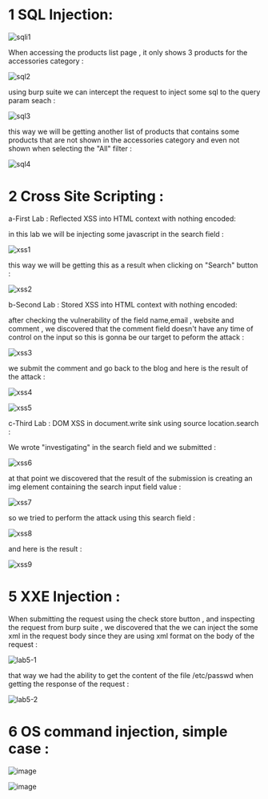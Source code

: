 # 1 SQL Injection:

![sqli1](https://github.com/firassaada/DevSecops-Lab/assets/92325496/4c51337c-6568-41a8-8aa9-f3dac26ac587)


When accessing the products list page , it only shows 3 products for the accessories category : 

![sql2](https://github.com/firassaada/DevSecops-Lab/assets/92325496/10f38e27-bf8e-44f5-bd32-fc4b56a36b94)

using burp suite we can intercept the request to inject some sql to the query param seach :

![sql3](https://github.com/firassaada/DevSecops-Lab/assets/92325496/0baae785-7fde-46cd-a6a8-2f3c887b0a08)

this way we will be getting another list of products that contains some products that are not shown in the accessories category and even not shown when selecting the "All" filter :

![sql4](https://github.com/firassaada/DevSecops-Lab/assets/92325496/48a0e959-2b7c-4ae2-ac11-dc5a52f72827)

# 2 Cross Site Scripting :

a-First Lab : Reflected XSS into HTML context with nothing encoded:

in this lab we will be injecting some javascript in the search field : 

![xss1](https://github.com/firassaada/DevSecops-Lab/assets/92325496/5c108eb6-495a-407f-889a-72d186dda0ce)

this way we will be getting this as a result when clicking on "Search" button :

![xss2](https://github.com/firassaada/DevSecops-Lab/assets/92325496/41c53e32-0909-45ce-a4ff-1984014650f5)

b-Second Lab : Stored XSS into HTML context with nothing encoded:

after checking the vulnerability of the field name,email , website and comment , we discovered that the comment field doesn't have any time of control on the input so this is gonna be our target to peform the attack :

![xss3](https://github.com/firassaada/DevSecops-Lab/assets/92325496/ace7f98c-90ad-4e38-ab24-dac0ab2b8c78)

we submit the comment and go back to the blog and here is the result of the attack :

![xss4](https://github.com/firassaada/DevSecops-Lab/assets/92325496/378505da-de36-45f6-b882-8fa4444741f0)

![xss5](https://github.com/firassaada/DevSecops-Lab/assets/92325496/7695f7db-1288-4444-b351-31ec4c9da343)

c-Third Lab : DOM XSS in document.write sink using source location.search :

We wrote "investigating" in the search field and we submitted : 

![xss6](https://github.com/firassaada/DevSecops-Lab/assets/92325496/0e50ec41-185f-439e-b4f2-6ccd2d668075)

at that point we discovered that the result of the submission is creating an img element containing the search input field value : 

![xss7](https://github.com/firassaada/DevSecops-Lab/assets/92325496/d3964339-605c-43c4-8561-7a3401b6d89a)

so we tried to perform the attack using this search field :

![xss8](https://github.com/firassaada/DevSecops-Lab/assets/92325496/a2e92473-80ff-437e-9d2c-e14054b91188)

and here is the result :

![xss9](https://github.com/firassaada/DevSecops-Lab/assets/92325496/dded7528-7875-41d0-b48a-9d958751209e)

# 5 XXE Injection : 

When submitting the request using the check store button , and inspecting the request from burp suite , we discovered that the we can inject the some xml in the request body since they are using xml format on the body of the request : 

![lab5-1](https://github.com/firassaada/DevSecops-Lab/assets/92325496/43ae139a-1bef-436b-bf86-2feed6a6568c)

that way we had the ability to get the content of the file /etc/passwd when getting the response of the request : 

![lab5-2](https://github.com/firassaada/DevSecops-Lab/assets/92325496/170435d0-0630-421e-998f-b5ed5a685dca)


# 6  OS command injection, simple case :

![image](https://github.com/firassaada/DevSecops-Lab/assets/94303698/465e6a75-69c7-4ed3-a14c-d56cfaeb3428)

![image](https://github.com/firassaada/DevSecops-Lab/assets/94303698/4e2632e0-8627-4407-be4d-e9148a537b34)
